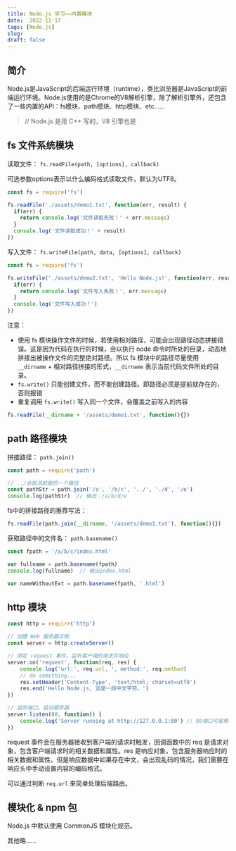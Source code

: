 ```yaml
---
title: Node.js 学习——内置模块
date:  2022-11-17
tags: [Node.js]
slug: 
draft: false
---
```


## 简介

Node.js是JavaScript的后端运行环境（runtime），类比浏览器是JavaScript的前端运行环境。Node.js使用的是Chrome的V8解析引擎，除了解析引擎外，还包含了一些内置的API：fs模块、path模块、http模块、etc……

> // Node.js 是用 C++ 写的，V8 引擎也是

## fs 文件系统模块

读取文件： `fs.readFile(path, [options], callback)`

可选参数options表示以什么编码格式读取文件，默认为UTF8。

```js
const fs = require('fs')

fs.readFile('./assets/demo1.txt', function(err, result) {
  if(err) {
    return console.log('文件读取失败！' + err.message)
  }
  console.log('文件读取成功！' + result)
})
```

写入文件： `fs.writeFile(path, data, [options], callback)`

```js
const fs = require('fs')

fs.writeFile('./assets/demo2.txt', 'Hello Node.js!', function(err, result) {
  if(err) {
    return console.log('文件写入失败！', err.message)
  }
  console.log('文件写入成功！')
})
```

注意：

- 使用 fs 模块操作文件的时候，若使用相对路径，可能会出现路径动态拼接错误。这是因为代码在执行的时候，会以执行 node 命令时所处的目录，动态地拼接出被操作文件的完整绝对路径。所以 fs 模块中的路径尽量使用 `__dirname` + 相对路径拼接的形式，`__dirname` 表示当前代码文件所处的目录。
- `fs.write()` 只能创建文件，而不能创建路径。即路径必须是提前就存在的，否则报错
- 重复调用 `fs.write()` 写入同一个文件，会覆盖之前写入的内容

```js
fs.readFile(__dirname + '/assets/demo1.txt', function(){})
```

## path 路径模块

拼接路径： `path.join()`

```js
const path = require('path')

// ../会抵消前面的一个路径
const pathStr = path.join('/a', '/b/c', '../', './d', '/e')
console.log(pathStr)  // 输出：/a/b/d/e
```

fs中的拼接路径的推荐写法：

```js
fs.readFile(path.join(__dirname, '/assets/demo1.txt'), function(){})
```

获取路径中的文件名： `path.basename()`

```js
const fpath = '/a/b/c/index.html'

var fullname = path.basename(fpath)
console.log(fullname)  // 输出index.html

var nameWithoutExt = path.basename(fpath, '.html')
```

## http 模块

```js
const http = require('http')

// 创建 Web 服务器实例
const server = http.createServer()

// 绑定 request 事件，监听客户端的请求并响应
server.on('request', function(req, res) {
    console.log('url:', req.url, ', method:', req.method)
    // do something...
    res.setHeader('Content-Type', 'text/html; charset=utf8')
    res.end('Hello Node.js, 这是一段中文字符。')
})

// 监听端口，启动服务器
server.listen(80, function() {
    console.log('Server running at http://127.0.0.1:80') // 80端口可省略
})
```

request 事件会在服务器接收到客户端的请求时触发，回调函数中的 req 是请求对象，包含客户端请求时的相关数据和属性。res 是响应对象，包含服务器响应时的相关数据和属性。但是响应数据中如果存在中文，会出现乱码的情况，我们需要在响应头中手动设置内容的编码格式。

可以通过判断 `req.url` 来简单处理后端路由。

## 模块化 & npm 包

Node.js 中默认使用 CommonJS 模块化规范。

其他略……